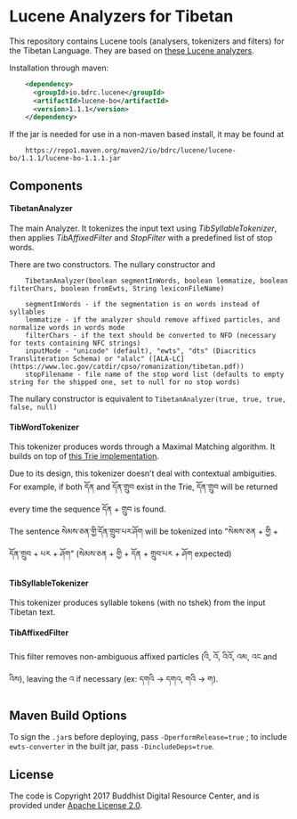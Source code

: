 # Lucene Analyzers for Tibetan

This repository contains Lucene tools (analysers, tokenizers and filters) for the Tibetan Language. They are based on [these Lucene analyzers](https://github.com/tibetan-nlp/lucene-analyzers).

Installation through maven:

```xml
    <dependency>
      <groupId>io.bdrc.lucene</groupId>
      <artifactId>lucene-bo</artifactId>
      <version>1.1.1</version>
    </dependency>
```

If the jar is needed for use in a non-maven based install, it may be found at

```
    https://repo1.maven.org/maven2/io/bdrc/lucene/lucene-bo/1.1.1/lucene-bo-1.1.1.jar
```

## Components

#### TibetanAnalyzer

The main Analyzer. 
It tokenizes the input text using *TibSyllableTokenizer*, then applies *TibAffixedFilter* and *StopFilter* with a predefined list of stop words.

There are two constructors. The nullary constructor and

```    
    TibetanAnalyzer(boolean segmentInWords, boolean lemmatize, boolean filterChars, boolean fromEwts, String lexiconFileName)

    segmentInWords - if the segmentation is on words instead of syllables
    lemmatize - if the analyzer should remove affixed particles, and normalize words in words mode
    filterChars - if the text should be converted to NFD (necessary for texts containing NFC strings)
    inputMode - "unicode" (default), "ewts", "dts" (Diacritics Transliteration Schema) or "alalc" ([ALA-LC](https://www.loc.gov/catdir/cpso/romanization/tibetan.pdf))
    stopFilename - file name of the stop word list (defaults to empty string for the shipped one, set to null for no stop words)
```

The nullary constructor is equivalent to `TibetanAnalyzer(true, true, true, false, null)`

#### TibWordTokenizer

This tokenizer produces words through a Maximal Matching algorithm. It builds on top of [this Trie implementation](https://github.com/BuddhistDigitalResourceCenter/stemmer).  

Due to its design, this tokenizer doesn't deal with contextual ambiguities.<br>
For example, if both དོན and དོན་གྲུབ exist in the Trie, དོན་གྲུབ will be returned every time the sequence དོན + གྲུབ is found.<br>
The sentence སེམས་ཅན་གྱི་དོན་གྲུབ་པར་ཤོག will be tokenized into "སེམས་ཅན + གྱི + དོན་གྲུབ + པར + ཤོག" (སེམས་ཅན + གྱི + དོན + གྲུབ་པར + ཤོག expected)

#### TibSyllableTokenizer

This tokenizer produces syllable tokens (with no tshek) from the input Tibetan text.

#### TibAffixedFilter

This filter removes non-ambiguous affixed particles (འི, འོ, འིའོ, འམ, འང and འིས), leaving the འ if necessary (ex: དགའི -> དགའ, གའི -> ག).

## Maven Build Options

To sign the `.jar`s before deploying, pass `-DperformRelease=true` ; to include `ewts-converter` in the built jar, pass `-DincludeDeps=true`.

## License

The code is Copyright 2017 Buddhist Digital Resource Center, and is provided under [Apache License 2.0](LICENSE).
